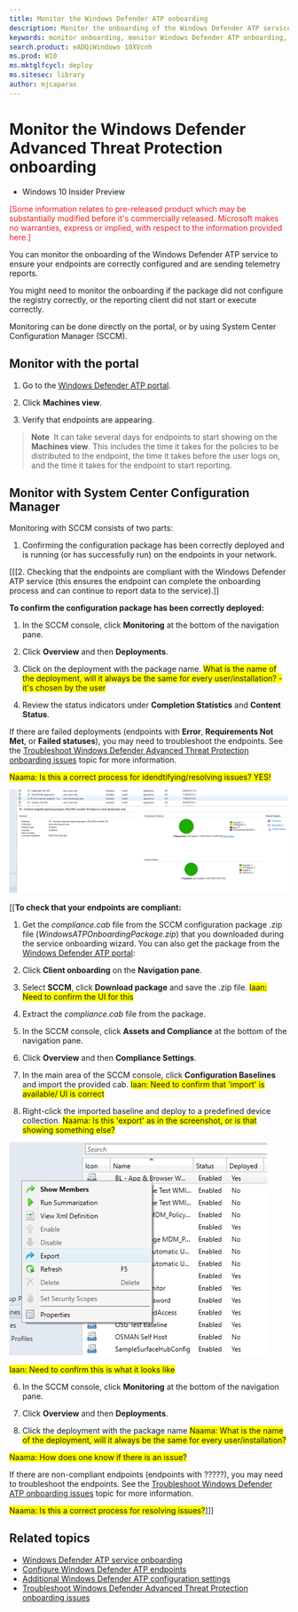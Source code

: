 ```yaml
---
title: Monitor the Windows Defender ATP onboarding 
description: Monitor the onboarding of the Windows Defender ATP service to ensure your endpoints are correctly configured and are sending telemetry reports.
keywords: monitor onboarding, monitor Windows Defender ATP onboarding, monitor Windows Defender Advanced Threat Protection onboarding
search.product: eADQiWindows 10XVcnh 
ms.prod: W10
ms.mktglfcycl: deploy
ms.sitesec: library
author: mjcaparas
---
```


# Monitor the Windows Defender Advanced Threat Protection onboarding

- Windows 10 Insider Preview

<span style="color:#ED1C24;">[Some information relates to pre-released product which may be substantially modified before it's commercially released. Microsoft makes no warranties, express or implied, with respect to the information provided here.]</span>

You can monitor the onboarding of the Windows Defender ATP service to ensure your endpoints are correctly configured and are sending telemetry reports.

You might need to monitor the onboarding if the package did not configure the registry correctly, or the reporting client did not start or execute correctly.

Monitoring can be done directly on the portal, or by using System Center Configuration Manager (SCCM).

## Monitor with the portal

1.  Go to the [Windows Defender ATP portal](https://seville.windows.com).

2.  Click **Machines view**.

3.  Verify that endpoints are appearing.


> **Note**&nbsp;&nbsp;It can take several days for endpoints to start showing on the **Machines view**. This includes the time it takes for the policies to be distributed to the endpoint, the time it takes before the user logs on, and the time it takes for the endpoint to start reporting.

## Monitor with System Center Configuration Manager 

Monitoring with SCCM consists of two parts: 

1. Confirming the configuration package has been correctly deployed and is running (or has successfully run) on the endpoints in your network.

[[[2. Checking that the endpoints are compliant with the Windows Defender ATP service (this ensures the endpoint can complete the onboarding process and can continue to report data to the service).]]

**To confirm the configuration package has been correctly deployed:**

1. In the SCCM console, click **Monitoring** at the bottom of the navigation pane.

2. Click **Overview** and then **Deployments**.

3. Click on the deployment with the package name. <span style="background-color: yellow;">What is the name of the deployment, will it always be the same for every user/installation? - it's chosen by the user</span>

4. Review the status indicators under **Completion Statistics** and **Content Status**.

If there are failed deployments (endpoints with **Error**, **Requirements Not Met**, or **Failed statuses**), you may need to  troubleshoot the endpoints. See the [Troubleshoot Windows Defender Advanced Threat Protection onboarding issues](troubleshoot-onboarding-windows-advanced-threat-protection.md) topic for more information.

<span style="background-color: yellow;">Naama: Is this a correct process for idendtifying/resolving issues? YES!</span>

![image](images/sccm-deployment.png)

[[**To check that your endpoints are compliant:**

1. Get the *compliance.cab* file from the SCCM configuration package .zip file (*WindowsATPOnboardingPackage.zip*) that you downloaded during the service onboarding wizard. You can also get the package from the [Windows Defender ATP portal](https://seville.windows.com):

  1. Click **Client onboarding** on the **Navigation pane**.
  2. Select **SCCM**, click **Download package** and save the .zip file. <span style="background-color: yellow;">Iaan: Need to confirm the UI for this</span>
  3. Extract the *compliance.cab* file from the package.

2. In the SCCM console, click **Assets and Compliance** at the bottom of the navigation pane.

3. Click **Overview** and then **Compliance Settings**. 

4. In the main area of the SCCM console, click **Configuration Baselines** and import the provided cab. <span style="background-color: yellow;">Iaan: Need to confirm that 'import' is available/ UI is correct</span> 
 
5. Right-click the imported baseline and deploy to a predefined device collection. <span style="background-color: yellow;">Naama: Is this 'export' as in the screenshot, or is that showing something else?</span> 
 
  ![image](images/export-sccm.png)  
  
  <span style="background-color: yellow;">Iaan: Need to confirm this is what it looks like</span>

6. In the SCCM console, click **Monitoring** at the bottom of the navigation pane. 

7. Click **Overview** and then **Deployments**. 

8. Click the deployment with the package name <span style="background-color: yellow;">Naama: What is the name of the deployment, will it always be the same for every user/installation?</span>

<span style="background-color: yellow;">Naama: How does one know if there is an issue?</span>

If there are non-compliant endpoints (endpoints with ?????), you may need to troubleshoot the endpoints. See the [Troubleshoot Windows Defender ATP onboarding issues](troubleshoot-onboarding-windows-advanced-threat-protection.md) topic for more information.

<span style="background-color: yellow;">Naama: Is this a correct process for resolving issues?</span>]]]

## Related topics
- [Windows Defender ATP service onboarding](service-onboarding-windows-advanced-threat-protection.md)
- [Configure Windows Defender ATP endpoints](configure-endpoints-windows-advanced-threat-protection.md)
- [Additional Windows Defender ATP configuration settings](additional-configuration-windows-advanced-threat-protection.md)
- [Troubleshoot Windows Defender Advanced Threat Protection onboarding issues](troubleshoot-onboarding-windows-advanced-threat-protection.md)
